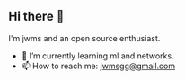 ## Hi there 👋

I'm jwms and an open source enthusiast.
- 🌱 I’m currently learning ml and networks.
- 📫 How to reach me: jwmsgg@gmail.com

<!--
**jwms-gg/jwms-gg** is a ✨ _special_ ✨ repository because its `README.md` (this file) appears on your GitHub profile.

Here are some ideas to get you started:

- 🔭 I’m currently working on ...

- 👯 I’m looking to collaborate on ...
- 🤔 I’m looking for help with ...
- 💬 Ask me about ...
- 📫 How to reach me: ...
- 😄 Pronouns: ...
- ⚡ Fun fact: ...
-->
